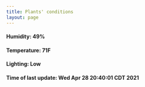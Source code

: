 ```yaml
---
title: Plants' conditions
layout: page
---
```



#### Humidity: 49%
#### Temperature: 71F
#### Lighting: Low
#### Time of last update: Wed Apr 28 20:40:01 CDT 2021
